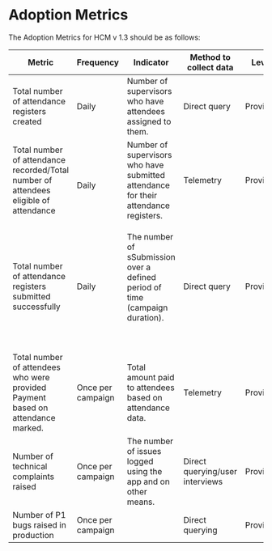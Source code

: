 # Adoption Metrics

The Adoption Metrics for HCM v 1.3 should be as follows:

| Metric                                                                               | Frequency         | Indicator                                                                                      | Method to collect data          | Level    |
| ------------------------------------------------------------------------------------ | ----------------- | ---------------------------------------------------------------------------------------------- | ------------------------------- | -------- |
| Total number of attendance registers created                                         | Daily             | Number of supervisors  who have attendees assigned to them.                                    | Direct query                    | Province |
| Total number of attendance recorded/Total number of attendees eligible of attendance | <p><br>Daily</p>  | Number of supervisors  who have submitted attendance for their attendance registers.           | Telemetry                       | Province |
| Total number of attendance registers submitted successfully                          | Daily             | <p>The number of sSubmission over a defined period of time (campaign duration).</p><p><br></p> | Direct query                    | Province |
| Total number of attendees who were provided Payment based on attendance marked.      | Once per campaign | Total amount paid to attendees based on attendance data.                                       | Telemetry                       | Province |
| Number of technical complaints raised                                                | Once per campaign | The number of issues logged using the app and on other means.                                  | Direct querying/user interviews | Province |
| Number of P1 bugs raised in production                                               | Once per campaign | <p><br></p>                                                                                    | Direct querying                 | Province |
